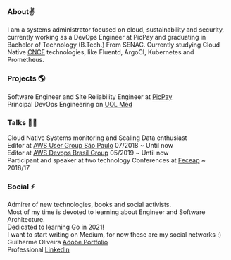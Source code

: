 ### About:v:
I am a systems administrator focused on cloud, sustainability and security, currently working as a DevOps Engineer at PicPay and graduating in Bachelor of Technology (B.Tech.) From SENAC. Currently studying Cloud Native [CNCF](https://www.cncf.io/) technologies, like Fluentd, ArgoCI, Kubernetes and Prometheus.

### Projects :earth_americas:
Software Engineer and Site Reliability Engineer at [PicPay](https://picpay.com/site) \
Principal DevOps Engineering on [UOL Med](http://uolmed.com.br/)

### Talks :student:
Cloud Native Systems monitoring and Scaling Data enthusiast \
Editor at [AWS User Group São Paulo](https://www.meetup.com/pt-BR/awsusergroupsp/) 07/2018 ~ Until now \
Editor at [AWS Devops Brasil Group](https://www.meetup.com/pt-BR/AWS-DevOps-Brasil/) 05/2019 ~ Until now \
Participant and speaker at two technology Conferences at [Feceap](https://ceappedreira.org.br/atuacao/eventos/feceap/) ~ 2016/17

### Social :zap:
Admirer of new technologies, books and social activists. \
Most of my time is devoted to learning about Engineer and Software Architecture. \
Dedicated to learning Go in 2021! \
I want to start writing on Medium, for now these are my social networks :) \
Guilherme Oliveira [Adobe Portfolio](https://guilherme-oliveira.myportfolio.com/) \
Professional [LinkedIn](https://www.linkedin.com/in/guilhermeoliveira2020/)
